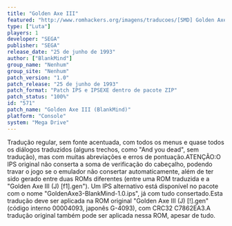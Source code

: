 ```yaml
---
title: "Golden Axe III"
featured: "http://www.romhackers.org/imagens/traducoes/[SMD] Golden Axe III - BlankMind - 1.png"
type: ["Luta"]
players: 1
developer: "SEGA"
publisher: "SEGA"
release_date: "25 de junho de 1993"
author: ["BlankMind"]
group_name: "Nenhum"
group_site: "Nenhum"
patch_version: "1.0"
patch_release: "25 de junho de 1993"
patch_format: "Patch IPS e IPSEXE dentro de pacote ZIP"
patch_status: "100%"
id: "571"
patch_name: "Golden Axe III (BlankMind)"
platform: "Console"
system: "Mega Drive"
---
```


Tradução regular, sem fonte acentuada, com todos os menus e quase todos os diálogos traduzidos (alguns trechos, como "And you dead", sem tradução), mas com muitas abreviações e erros de pontuação.ATENÇÃO:O IPS original não conserta a soma de verificação do cabeçalho, podendo travar o jogo se o emulador não consertar automaticamente, além de ter sido gerado entre duas ROMs diferentes (entre uma ROM traduzida e a "Golden Axe III (J) [f1].gen"). Um IPS alternativo está disponível no pacote com o nome "GoldenAxe3-BlankMind-1.0.ips", já com tudo consertado.Esta tradução deve ser aplicada na ROM original "Golden Axe III (J) [!].gen" (código interno 00004093, japonês G-4093), com CRC32 C7862EA3.A tradução original também pode ser aplicada nessa ROM, apesar de tudo.